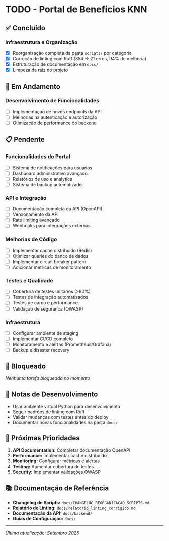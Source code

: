 # TODO - Portal de Benefícios KNN

## ✅ Concluído

### Infraestrutura e Organização

- [x] Reorganização completa da pasta `scripts/` por categoria
- [x] Correção de linting com Ruff (354 → 21 erros, 94% de melhoria)
- [x] Estruturação de documentação em `docs/`
- [x] Limpeza da raiz do projeto

## 🔄 Em Andamento

### Desenvolvimento de Funcionalidades

- [ ] Implementação de novos endpoints da API
- [ ] Melhorias na autenticação e autorização
- [ ] Otimização de performance do backend

## 📋 Pendente

### Funcionalidades do Portal

- [ ] Sistema de notificações para usuários
- [ ] Dashboard administrativo avançado
- [ ] Relatórios de uso e analytics
- [ ] Sistema de backup automatizado

### API e Integração

- [ ] Documentação completa da API (OpenAPI)
- [ ] Versionamento da API
- [ ] Rate limiting avançado
- [ ] Webhooks para integrações externas

### Melhorias de Código

- [ ] Implementar cache distribuído (Redis)
- [ ] Otimizar queries do banco de dados
- [ ] Implementar circuit breaker pattern
- [ ] Adicionar métricas de monitoramento

### Testes e Qualidade

- [ ] Cobertura de testes unitários (>80%)
- [ ] Testes de integração automatizados
- [ ] Testes de carga e performance
- [ ] Validação de segurança (OWASP)

### Infraestrutura

- [ ] Configurar ambiente de staging
- [ ] Implementar CI/CD completo
- [ ] Monitoramento e alertas (Prometheus/Grafana)
- [ ] Backup e disaster recovery

## 🚫 Bloqueado

*Nenhuma tarefa bloqueada no momento*

## 📝 Notas de Desenvolvimento

- Usar ambiente virtual Python para desenvolvimento
- Seguir padrões de linting com Ruff
- Validar mudanças com testes antes do deploy
- Documentar novas funcionalidades na pasta `docs/`

## 🎯 Próximas Prioridades

1. **API Documentation:** Completar documentação OpenAPI
2. **Performance:** Implementar cache distribuído
3. **Monitoring:** Configurar métricas e alertas
4. **Testing:** Aumentar cobertura de testes
5. **Security:** Implementar validações OWASP

## 📚 Documentação de Referência

- **Changelog de Scripts:** `docs/CHANGELOG_REORGANIZACAO_SCRIPTS.md`
- **Relatório de Linting:** `docs/relatorio_linting_corrigido.md`
- **Documentação da API:** `docs/backend/`
- **Guias de Configuração:** `docs/`

---
*Última atualização: Setembro 2025*
